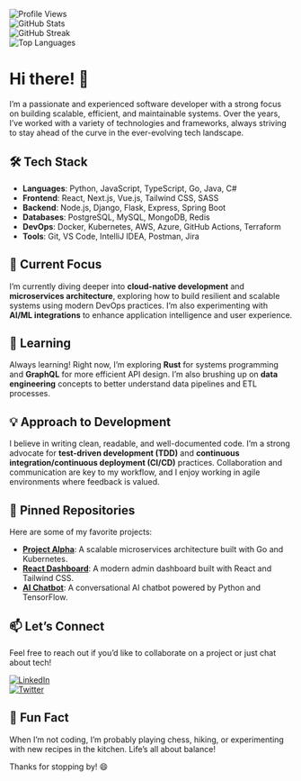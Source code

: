 ![Profile Views](https://komarev.com/ghpvc/?username=sonnymurray3707&color=blue)  
![GitHub Stats](https://github-readme-stats.vercel.app/api?username=sonnymurray3707&show_icons=true&theme=radical)  
![GitHub Streak](https://streak-stats.demolab.com/?user=sonnymurray3707&theme=radical)  
![Top Languages](https://github-readme-stats.vercel.app/api/top-langs/?username=sonnymurray3707&layout=compact&theme=radical)  

# Hi there! 👋  

I’m a passionate and experienced software developer with a strong focus on building scalable, efficient, and maintainable systems. Over the years, I’ve worked with a variety of technologies and frameworks, always striving to stay ahead of the curve in the ever-evolving tech landscape.  

## 🛠️ Tech Stack  

- **Languages**: Python, JavaScript, TypeScript, Go, Java, C#  
- **Frontend**: React, Next.js, Vue.js, Tailwind CSS, SASS  
- **Backend**: Node.js, Django, Flask, Express, Spring Boot  
- **Databases**: PostgreSQL, MySQL, MongoDB, Redis  
- **DevOps**: Docker, Kubernetes, AWS, Azure, GitHub Actions, Terraform  
- **Tools**: Git, VS Code, IntelliJ IDEA, Postman, Jira  

## 🔭 Current Focus  

I’m currently diving deeper into **cloud-native development** and **microservices architecture**, exploring how to build resilient and scalable systems using modern DevOps practices. I’m also experimenting with **AI/ML integrations** to enhance application intelligence and user experience.  

## 🌱 Learning  

Always learning! Right now, I’m exploring **Rust** for systems programming and **GraphQL** for more efficient API design. I’m also brushing up on **data engineering** concepts to better understand data pipelines and ETL processes.  

## 💡 Approach to Development  

I believe in writing clean, readable, and well-documented code. I’m a strong advocate for **test-driven development (TDD)** and **continuous integration/continuous deployment (CI/CD)** practices. Collaboration and communication are key to my workflow, and I enjoy working in agile environments where feedback is valued.  

## 📌 Pinned Repositories  

Here are some of my favorite projects:  

- **[Project Alpha](https://github.com/sonnymurray3707/project-alpha)**: A scalable microservices architecture built with Go and Kubernetes.  
- **[React Dashboard](https://github.com/sonnymurray3707/react-dashboard)**: A modern admin dashboard built with React and Tailwind CSS.  
- **[AI Chatbot](https://github.com/sonnymurray3707/ai-chatbot)**: A conversational AI chatbot powered by Python and TensorFlow.  

## 📫 Let’s Connect  

Feel free to reach out if you’d like to collaborate on a project or just chat about tech!  

[![LinkedIn](https://img.shields.io/badge/LinkedIn-0077B5?style=for-the-badge&logo=linkedin&logoColor=white)](https://www.linkedin.com/in/sonnymurray3707)  
[![Twitter](https://img.shields.io/badge/Twitter-1DA1F2?style=for-the-badge&logo=twitter&logoColor=white)](https://twitter.com/sonnymurray3707)  

## 🎯 Fun Fact  

When I’m not coding, I’m probably playing chess, hiking, or experimenting with new recipes in the kitchen. Life’s all about balance!  

Thanks for stopping by! 😄
